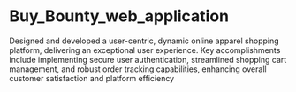 # Buy_Bounty_web_application
Designed and developed a user-centric, dynamic online apparel shopping platform, delivering an exceptional user experience. Key accomplishments include implementing secure user authentication, streamlined shopping cart management, and robust order tracking capabilities, enhancing overall customer satisfaction and platform efficiency
